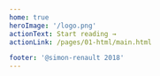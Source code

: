```yaml
---
home: true
heroImage: '/logo.png'
actionText: Start reading →
actionLink: /pages/01-html/main.html

footer: '@simon-renault 2018'
---
```


